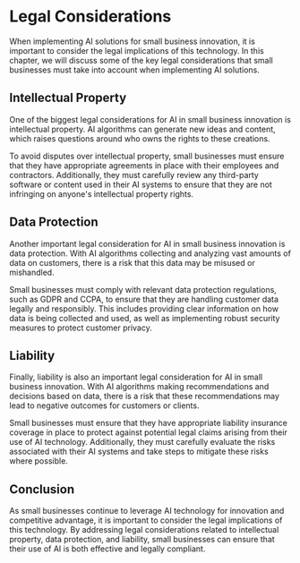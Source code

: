 Legal Considerations
===============================================================================

When implementing AI solutions for small business innovation, it is important to consider the legal implications of this technology. In this chapter, we will discuss some of the key legal considerations that small businesses must take into account when implementing AI solutions.

Intellectual Property
---------------------

One of the biggest legal considerations for AI in small business innovation is intellectual property. AI algorithms can generate new ideas and content, which raises questions around who owns the rights to these creations.

To avoid disputes over intellectual property, small businesses must ensure that they have appropriate agreements in place with their employees and contractors. Additionally, they must carefully review any third-party software or content used in their AI systems to ensure that they are not infringing on anyone's intellectual property rights.

Data Protection
---------------

Another important legal consideration for AI in small business innovation is data protection. With AI algorithms collecting and analyzing vast amounts of data on customers, there is a risk that this data may be misused or mishandled.

Small businesses must comply with relevant data protection regulations, such as GDPR and CCPA, to ensure that they are handling customer data legally and responsibly. This includes providing clear information on how data is being collected and used, as well as implementing robust security measures to protect customer privacy.

Liability
---------

Finally, liability is also an important legal consideration for AI in small business innovation. With AI algorithms making recommendations and decisions based on data, there is a risk that these recommendations may lead to negative outcomes for customers or clients.

Small businesses must ensure that they have appropriate liability insurance coverage in place to protect against potential legal claims arising from their use of AI technology. Additionally, they must carefully evaluate the risks associated with their AI systems and take steps to mitigate these risks where possible.

Conclusion
----------

As small businesses continue to leverage AI technology for innovation and competitive advantage, it is important to consider the legal implications of this technology. By addressing legal considerations related to intellectual property, data protection, and liability, small businesses can ensure that their use of AI is both effective and legally compliant.
